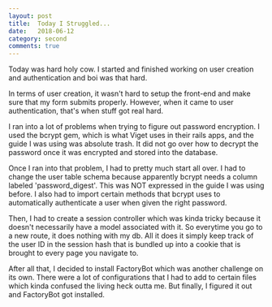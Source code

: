 ```yaml
---
layout: post
title:  Today I Struggled...
date:   2018-06-12
category: second
comments: true
---
```


Today was hard holy cow. I started and finished working on user creation and authentication and boi was that hard. 

In terms of user creation, it wasn't hard to setup the front-end and make sure that my form submits properly. However, when it came to user authentication, that's when stuff got real hard. 

I ran into a lot of problems when trying to figure out password encryption. I used the bcrypt gem, which is what Viget uses in their rails apps, and the guide I was using was absolute trash. It did not go over how to decrypt the password once it was encrypted and stored into the database. 

Once I ran into that problem, I had to pretty much start all over. I had to change the user table schema because apparently bcrypt needs a column labeled 'password_digest'. This was NOT expressed in the guide I was using before. I also had to import certain methods that bcrypt uses to automatically authenticate a user when given the right password. 

Then, I had to create a session controller which was kinda tricky because it doesn't necessarily have a model associated with it. So everytime you go to a new route, it does nothing with my db. All it does it simply keep track of the user ID in the session hash that is bundled up into a cookie that is brought to every page you navigate to. 

After all that, I decided to install FactoryBot which was another challenge on its own. There were a lot of configurations that I had to add to certain files which kinda confused the living heck outta me. But finally, I figured it out and FactoryBot got installed. 